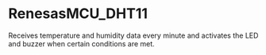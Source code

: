 # RenesasMCU_DHT11
Receives temperature and humidity data every minute and activates the LED and buzzer when certain conditions are met.
